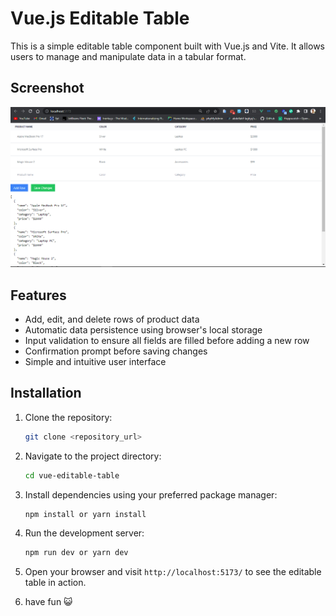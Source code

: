 # Vue.js Editable Table

This is a simple editable table component built with Vue.js and Vite. It allows users to manage and manipulate data in a tabular format.

## Screenshot
<img src="src/assets/capture.PNG" />

## Features

- Add, edit, and delete rows of product data
- Automatic data persistence using browser's local storage
- Input validation to ensure all fields are filled before adding a new row
- Confirmation prompt before saving changes
- Simple and intuitive user interface

## Installation

1. Clone the repository:

   ```bash
   git clone <repository_url>
   
2. Navigate to the project directory:
    ```bash
   cd vue-editable-table

3. Install dependencies using your preferred package manager:
    ```bash
    npm install or yarn install

4. Run the development server:
    ```bash
    npm run dev or yarn dev

5. Open your browser and visit ```http://localhost:5173/``` to see the editable table in action.

6. have fun 😺
